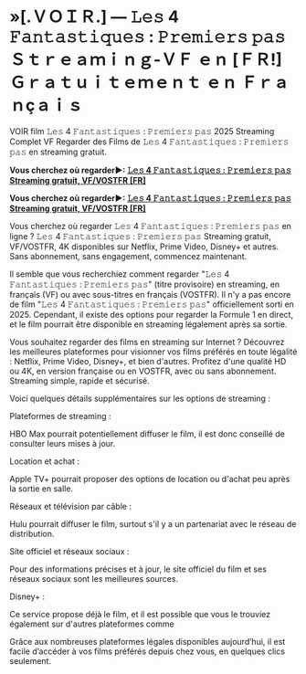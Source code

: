 # »[.ＶＯＩＲ.] — 𝙻𝚎𝚜 4 𝙵𝚊𝚗𝚝𝚊𝚜𝚝𝚒𝚚𝚞𝚎𝚜 : 𝙿𝚛𝚎𝚖𝚒𝚎𝚛𝚜 𝚙𝚊𝚜 Ｓｔｒｅａｍｉｎｇ-ＶＦ ｅｎ [ＦＲ!] Ｇｒａｔｕｉｔｅｍｅｎｔ ｅｎ Ｆｒａｎçａｉｓ

VOIR film 𝙻𝚎𝚜 4 𝙵𝚊𝚗𝚝𝚊𝚜𝚝𝚒𝚚𝚞𝚎𝚜 : 𝙿𝚛𝚎𝚖𝚒𝚎𝚛𝚜 𝚙𝚊𝚜 2025 Streaming Complet VF Regarder des Films de 𝙻𝚎𝚜 4 𝙵𝚊𝚗𝚝𝚊𝚜𝚝𝚒𝚚𝚞𝚎𝚜 : 𝙿𝚛𝚎𝚖𝚒𝚎𝚛𝚜 𝚙𝚊𝚜 en streaming gratuit.

**Vous cherchez où regarder►: [𝙻𝚎𝚜 4 𝙵𝚊𝚗𝚝𝚊𝚜𝚝𝚒𝚚𝚞𝚎𝚜 : 𝙿𝚛𝚎𝚖𝚒𝚎𝚛𝚜 𝚙𝚊𝚜 Streaming gratuit, VF/VOSTFR [FR]](https://movie-247.com/fr/movie/617126/les-4-fantastiques.apify)**

**Vous cherchez où regarder►: [𝙻𝚎𝚜 4 𝙵𝚊𝚗𝚝𝚊𝚜𝚝𝚒𝚚𝚞𝚎𝚜 : 𝙿𝚛𝚎𝚖𝚒𝚎𝚛𝚜 𝚙𝚊𝚜 Streaming gratuit, VF/VOSTFR [FR]](https://movie-247.com/fr/movie/617126/les-4-fantastiques.apify)**

Vous cherchez où regarder 𝙻𝚎𝚜 4 𝙵𝚊𝚗𝚝𝚊𝚜𝚝𝚒𝚚𝚞𝚎𝚜 : 𝙿𝚛𝚎𝚖𝚒𝚎𝚛𝚜 𝚙𝚊𝚜 en ligne ? 𝙻𝚎𝚜 4 𝙵𝚊𝚗𝚝𝚊𝚜𝚝𝚒𝚚𝚞𝚎𝚜 : 𝙿𝚛𝚎𝚖𝚒𝚎𝚛𝚜 𝚙𝚊𝚜 Streaming gratuit, VF/VOSTFR, 4K disponibles sur Netflix, Prime Video, Disney+ et autres. Sans abonnement, sans engagement, commencez maintenant.

Il semble que vous recherchiez comment regarder "𝙻𝚎𝚜 4 𝙵𝚊𝚗𝚝𝚊𝚜𝚝𝚒𝚚𝚞𝚎𝚜 : 𝙿𝚛𝚎𝚖𝚒𝚎𝚛𝚜 𝚙𝚊𝚜" (titre provisoire) en streaming, en français (VF) ou avec sous-titres en français (VOSTFR). Il n'y a pas encore de film "𝙻𝚎𝚜 4 𝙵𝚊𝚗𝚝𝚊𝚜𝚝𝚒𝚚𝚞𝚎𝚜 : 𝙿𝚛𝚎𝚖𝚒𝚎𝚛𝚜 𝚙𝚊𝚜" officiellement sorti en 2025. Cependant, il existe des options pour regarder la Formule 1 en direct, et le film pourrait être disponible en streaming légalement après sa sortie.

Vous souhaitez regarder des films en streaming sur Internet ? Découvrez les meilleures plateformes pour visionner vos films préférés en toute légalité : Netflix, Prime Video, Disney+, et bien d'autres. Profitez d'une qualité HD ou 4K, en version française ou en VOSTFR, avec ou sans abonnement. Streaming simple, rapide et sécurisé.

Voici quelques détails supplémentaires sur les options de streaming :

Plateformes de streaming :

HBO Max pourrait potentiellement diffuser le film, il est donc conseillé de consulter leurs mises à jour.

Location et achat :

Apple TV+ pourrait proposer des options de location ou d'achat peu après la sortie en salle.

Réseaux et télévision par câble :

Hulu pourrait diffuser le film, surtout s'il y a un partenariat avec le réseau de distribution.

Site officiel et réseaux sociaux :

Pour des informations précises et à jour, le site officiel du film et ses réseaux sociaux sont les meilleures sources.

Disney+ :

Ce service propose déjà le film, et il est possible que vous le trouviez également sur d'autres plateformes comme

Grâce aux nombreuses plateformes légales disponibles aujourd’hui, il est facile d’accéder à vos films préférés depuis chez vous, en quelques clics seulement.
